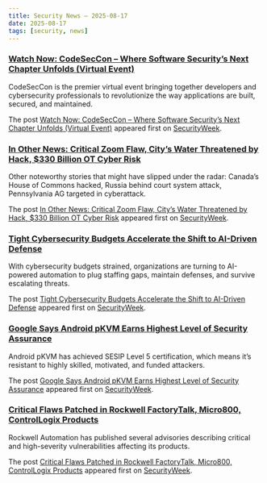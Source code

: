 ```yaml
---
title: Security News – 2025-08-17
date: 2025-08-17
tags: [security, news]
---
```


### [Watch Now: CodeSecCon – Where Software Security’s Next Chapter Unfolds (Virtual Event)](https://www.securityweek.com/watch-now-codeseccon-where-software-securitys-next-chapter-unfolds-virtual-event/)

<p>CodeSecCon is the premier virtual event bringing together developers and cybersecurity professionals to revolutionize the way applications are built, secured, and maintained.</p>
<p>The post <a href="https://www.securityweek.com/watch-now-codeseccon-where-software-securitys-next-chapter-unfolds-virtual-event/">Watch Now: CodeSecCon &#8211; Where Software Security’s Next Chapter Unfolds (Virtual Event)</a> appeared first on <a href="https://www.securityweek.com">SecurityWeek</a>.</p>

### [In Other News: Critical Zoom Flaw, City’s Water Threatened by Hack, $330 Billion OT Cyber Risk](https://www.securityweek.com/in-other-news-critical-zoom-flaw-citys-water-threatened-by-hack-330-billion-ot-cyber-risk/)

<p>Other noteworthy stories that might have slipped under the radar: Canada’s House of Commons hacked, Russia behind court system attack, Pennsylvania AG targeted in cyberattack.</p>
<p>The post <a href="https://www.securityweek.com/in-other-news-critical-zoom-flaw-citys-water-threatened-by-hack-330-billion-ot-cyber-risk/">In Other News: Critical Zoom Flaw, City&#8217;s Water Threatened by Hack, $330 Billion OT Cyber Risk</a> appeared first on <a href="https://www.securityweek.com">SecurityWeek</a>.</p>

### [Tight Cybersecurity Budgets Accelerate the Shift to AI-Driven Defense](https://www.securityweek.com/tight-cybersecurity-budgets-accelerate-the-shift-to-ai-driven-defense/)

<p>With cybersecurity budgets strained, organizations are turning to AI-powered automation to plug staffing gaps, maintain defenses, and survive escalating threats.</p>
<p>The post <a href="https://www.securityweek.com/tight-cybersecurity-budgets-accelerate-the-shift-to-ai-driven-defense/">Tight Cybersecurity Budgets Accelerate the Shift to AI-Driven Defense</a> appeared first on <a href="https://www.securityweek.com">SecurityWeek</a>.</p>

### [Google Says Android pKVM Earns Highest Level of Security Assurance](https://www.securityweek.com/google-says-android-pkvm-earns-highest-level-of-security-assurance/)

<p>Android pKVM has achieved SESIP Level 5 certification, which means it’s resistant to highly skilled, motivated, and funded attackers.</p>
<p>The post <a href="https://www.securityweek.com/google-says-android-pkvm-earns-highest-level-of-security-assurance/">Google Says Android pKVM Earns Highest Level of Security Assurance</a> appeared first on <a href="https://www.securityweek.com">SecurityWeek</a>.</p>

### [Critical Flaws Patched in Rockwell FactoryTalk, Micro800, ControlLogix Products](https://www.securityweek.com/critical-flaws-patched-in-rockwell-factorytalk-micro800-controllogix-products/)

<p>Rockwell Automation has published several advisories describing critical and high-severity vulnerabilities affecting its products.</p>
<p>The post <a href="https://www.securityweek.com/critical-flaws-patched-in-rockwell-factorytalk-micro800-controllogix-products/">Critical Flaws Patched in Rockwell FactoryTalk, Micro800, ControlLogix Products</a> appeared first on <a href="https://www.securityweek.com">SecurityWeek</a>.</p>

